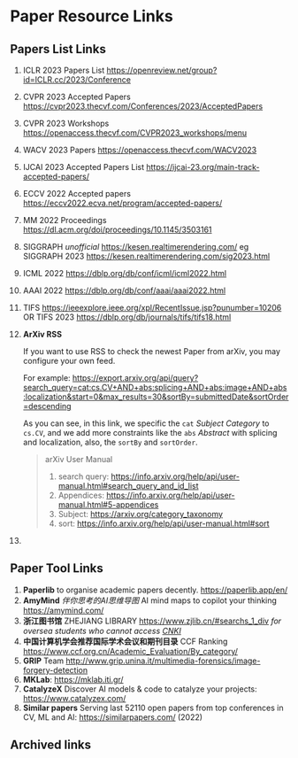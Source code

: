 # Paper Resource Links

## Papers List Links

1. ICLR 2023 Papers List <https://openreview.net/group?id=ICLR.cc/2023/Conference>

2. CVPR 2023 Accepted Papers <https://cvpr2023.thecvf.com/Conferences/2023/AcceptedPapers>

3. CVPR 2023 Workshops <https://openaccess.thecvf.com/CVPR2023_workshops/menu>

4. WACV 2023 Papers <https://openaccess.thecvf.com/WACV2023>

5. IJCAI 2023 Accepted Papers List <https://ijcai-23.org/main-track-accepted-papers/>

6. ECCV 2022 Accepted papers <https://eccv2022.ecva.net/program/accepted-papers/>

7. MM 2022 Proceedings <https://dl.acm.org/doi/proceedings/10.1145/3503161>

8. SIGGRAPH *unofficial* <https://kesen.realtimerendering.com/> eg SIGGRAPH 2023 <https://kesen.realtimerendering.com/sig2023.html>

9. ICML 2022 <https://dblp.org/db/conf/icml/icml2022.html>

10. AAAI 2022 <https://dblp.org/db/conf/aaai/aaai2022.html>

11. TIFS <https://ieeexplore.ieee.org/xpl/RecentIssue.jsp?punumber=10206> OR TIFS 2023 <https://dblp.org/db/journals/tifs/tifs18.html>

12. **ArXiv RSS**

    If you want to use RSS to check the newest Paper from arXiv, you may configure your own feed.

    For example: <https://export.arxiv.org/api/query?search_query=cat:cs.CV+AND+abs:splicing+AND+abs:image+AND+abs:localization&start=0&max_results=30&sortBy=submittedDate&sortOrder=descending>

    As you can see, in this link, we specific the `cat` *Subject Category* to `cs.CV`, and we add more constraints like the `abs` *Abstract* with splicing and localization, also, the `sortBy` and `sortOrder`.

    > arXiv User Manual
    >
    > 1. search query: <https://info.arxiv.org/help/api/user-manual.html#search_query_and_id_list>
    > 2. Appendices: <https://info.arxiv.org/help/api/user-manual.html#5-appendices>
    > 3. Subject: <https://arxiv.org/category_taxonomy>
    > 4. sort: <https://info.arxiv.org/help/api/user-manual.html#sort>

13. 

## Paper Tool Links

1. **Paperlib** to organise academic papers decently. <https://paperlib.app/en/>
2. **AmyMind** *伴你思考的AI思维导图* AI mind maps to copilot your thinking <https://amymind.com/>
3. **浙江图书馆** ZHEJIANG LIBRARY <https://www.zjlib.cn/#searchs_1_div> *for oversea students who cannot access [CNKI](https://www.cnki.net/)*
4. **中国计算机学会推荐国际学术会议和期刊目录** CCF Ranking <https://www.ccf.org.cn/Academic_Evaluation/By_category/>
5. **GRIP** Team <http://www.grip.unina.it/multimedia-forensics/image-forgery-detection>
6. **MKLab**: <https://mklab.iti.gr/>
7. **CatalyzeX** Discover AI models & code to catalyze your projects: <https://www.catalyzex.com/>
8. **Similar papers** Serving last 52110 open papers from top conferences in CV, ML and AI: <https://similarpapers.com/> (2022)

## Archived links


